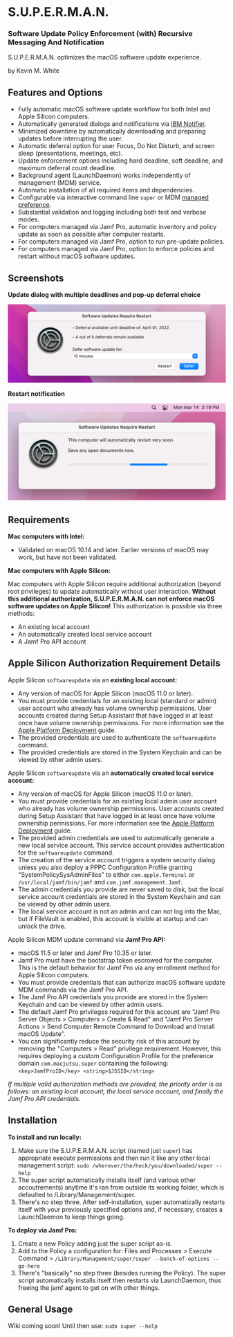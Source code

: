 # S.U.P.E.R.M.A.N.

### Software Update Policy Enforcement (with) Recursive Messaging And Notification

S.U.P.E.R.M.A.N. optimizes the macOS software update experience.

by Kevin M. White

## Features and Options

- Fully automatic macOS software update workflow for both Intel and Apple Silicon computers.
- Automatically generated dialogs and notifications via [IBM Notifier](https://github.com/IBM/mac-ibm-notifications).
- Minimized downtime by automatically downloading and preparing updates before interrupting the user.
- Automatic deferral option for user Focus, Do Not Disturb, and screen sleep (presentations, meetings, etc).
- Update enforcement options including hard deadline, soft deadline, and maximum deferral count deadline.
- Background agent (LaunchDaemon) works independently of management (MDM) service.
- Automatic installation of all required items and dependencies.
- Configurable via interactive command line `super` or MDM [managed preference](com.macjutsu.super.plist).
- Substantial validation and logging including both test and verbose modes.
- For computers managed via Jamf Pro, automatic inventory and policy update as soon as possible after computer restarts.
- For computers managed via Jamf Pro, option to run pre-update policies.
- For computers managed via Jamf Pro, option to enforce policies and restart without macOS software updates.

## Screenshots

__Update dialog with multiple deadlines and pop-up deferral choice__

![Example update dialog](Screenshots/Ask.png)

__Restart notification__

![Example restart notification](Screenshots/Restart.png)

## Requirements

__Mac computers with Intel:__

- Validated on macOS 10.14 and later. Earlier versions of macOS may work, but have not been validated.

__Mac computers with Apple Silicon:__

Mac computers with Apple Silicon require additional authorization (beyond root privileges) to update automatically without user interaction.
__Without this additional authorization, S.U.P.E.R.M.A.N. can not enforce macOS software updates on Apple Silicon!__
This authorization is possible via three methods:
- An existing local account
- An automatically created local service account
- A Jamf Pro API account

## Apple Silicon Authorization Requirement Details

Apple Silicon `softwareupdate` via an __existing local account:__
- Any version of macOS for Apple Silicon (macOS 11.0 or later).
- You must provide credentials for an existing local (standard or admin) user account who already has volume ownership permissions. User accounts created during Setup Assistant that have logged in at least once have volume ownership permissions. For more information see the [Apple Platform Deployment](https://support.apple.com/guide/deployment/use-secure-and-bootstrap-tokens-dep24dbdcf9e) guide.
- The provided credentials are used to authenticate the `softwareupdate` command.
- The provided credentials are stored in the System Keychain and can be viewed by other admin users.

Apple Silicon `softwareupdate` via an __automatically created local service account:__
- Any version of macOS for Apple Silicon (macOS 11.0 or later).
- You must provide credentials for an existing local admin user account who already has volume ownership permissions.  User accounts created during Setup Assistant that have logged in at least once have volume ownership permissions. For more information see the [Apple Platform Deployment](https://support.apple.com/guide/deployment/use-secure-and-bootstrap-tokens-dep24dbdcf9e) guide.
- The provided admin credentials are used to automatically generate a new local service account. This service account provides authentication for the `softwareupdate` command.
- The creation of the service account triggers a system security dialog unless you also deploy a PPPC Configuration Profile granting "SystemPolicySysAdminFiles" to either `com.apple.Terminal` or `/usr/local/jamf/bin/jamf` and `com.jamf.management.Jamf`.
- The admin credentials you provide are never saved to disk, but the local service account credentials are stored in the System Keychain and can be viewed by other admin users.
- The local service account is not an admin and can not log into the Mac, but if FileVault is enabled, this account is visible at startup and can unlock the drive.

Apple Silicon MDM update command via __Jamf Pro API:__
 - macOS 11.5 or later and Jamf Pro 10.35 or later.
 - Jamf Pro must have the bootstrap token escrowed for the computer. This is the default behavior for Jamf Pro via any enrollment method for Apple Silicon computers.
 - You must provide credentials that can authorize macOS software update MDM commands via the Jamf Pro API.
 - The Jamf Pro API credentials you provide are stored in the System Keychain and can be viewed by other admin users.
 - The default Jamf Pro privileges required for this account are "Jamf Pro Server Objects > Computers > Create & Read" and "Jamf Pro Server Actions > Send Computer Remote Command to Download and Install macOS Update".
 - You can significantly reduce the security risk of this account by removing the "Computers > Read" privilege requirement. However, this requires deploying a custom Configuration Profile for the preference domain `com.macjutsu.super` containing the following: `<key>JamfProID</key> <string>$JSSID</string>`

_If multiple valid authorization methods are provided, the priority order is as follows: an existing local account, the local service account, and finally the Jamf Pro API credentials._

## Installation

__To install and run locally:__
1. Make sure the S.U.P.E.R.M.A.N. script (named just `super`) has appropriate execute permissions and then run it like any other local management script: `sudo /wherever/the/heck/you/downloaded/super --help`
2. The super script automatically installs itself (and various other accoutrements) anytime it's ran from outside its working folder, which is defaulted to /Library/Management/super.
3. There's no step three. After self-installation, super automatically restarts itself with your previously specified options and, if necessary, creates a LaunchDaemon to keep things going.

__To deploy via Jamf Pro:__
1. Create a new Policy adding just the super script as-is.
2. Add to the Policy a configuration for: Files and Processes > Execute Command > `/Library/Management/super/super --bunch-of-options --go-here`
3. There's "basically" no step three (besides running the Policy). The super script automatically installs itself then restarts via LaunchDaemon, thus freeing the jamf agent to get on with other things.

## General Usage

Wiki coming soon! Until then use: `sudo super --help`
